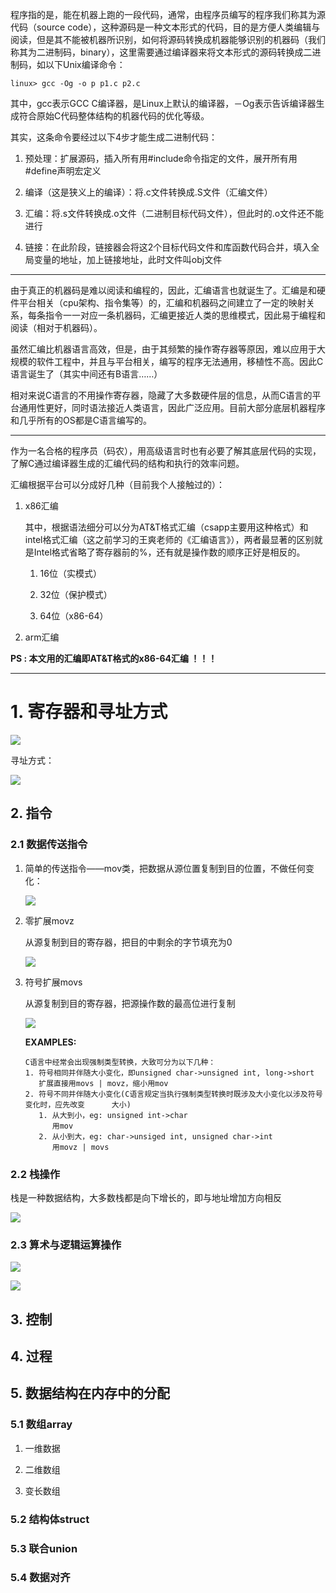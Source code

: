 程序指的是，能在机器上跑的一段代码，通常，由程序员编写的程序我们称其为源代码（source code），这种源码是一种文本形式的代码，目的是方便人类编辑与阅读，但是其不能被机器所识别，如何将源码转换成机器能够识别的机器码（我们称其为二进制码，binary），这里需要通过编译器来将文本形式的源码转换成二进制码，如以下Unix编译命令：

`linux> gcc -Og -o p p1.c p2.c`

其中，gcc表示GCC C编译器，是Linux上默认的编译器，－Og表示告诉编译器生成符合原始C代码整体结构的机器代码的优化等级。

其实，这条命令要经过以下4步才能生成二进制代码：

1. 预处理：扩展源码，插入所有用#include命令指定的文件，展开所有用#define声明宏定义

2. 编译（这是狭义上的编译）：将.c文件转换成.S文件（汇编文件）

3. 汇编：将.s文件转换成.o文件（二进制目标代码文件），但此时的.o文件还不能进行

4. 链接：在此阶段，链接器会将这2个目标代码文件和库函数代码合并，填入全局变量的地址，加上链接地址，此时文件叫obj文件

---

由于真正的机器码是难以阅读和编程的，因此，汇编语言也就诞生了。汇编是和硬件平台相关（cpu架构、指令集等）的，汇编和机器码之间建立了一定的映射关系，每条指令一一对应一条机器码，汇编更接近人类的思维模式，因此易于编程和阅读（相对于机器码）。

虽然汇编比机器语言高效，但是，由于其频繁的操作寄存器等原因，难以应用于大规模的软件工程中，并且与平台相关，编写的程序无法通用，移植性不高。因此C语言诞生了（其实中间还有B语言……）

相对来说C语言的不用操作寄存器，隐藏了大多数硬件层的信息，从而C语言的平台通用性更好，同时语法接近人类语言，因此广泛应用。目前大部分底层机器程序和几乎所有的OS都是C语言编写的。

---

作为一名合格的程序员（码农），用高级语言时也有必要了解其底层代码的实现，了解C通过编译器生成的汇编代码的结构和执行的效率问题。

汇编根据平台可以分成好几种（目前我个人接触过的）：

1. x86汇编

   其中，根据语法细分可以分为AT&T格式汇编（csapp主要用这种格式）和intel格式汇编（这之前学习的王爽老师的《汇编语言》），两者最显著的区别就是Intel格式省略了寄存器前的%，还有就是操作数的顺序正好是相反的。

   1. 16位（实模式）

   2. 32位（保护模式）

   3. 64位（x86-64）

2. arm汇编

**PS : 本文用的汇编即AT&T格式的x86-64汇编 ！！！**

---

# 1. 寄存器和寻址方式

![](image/registers.png)

寻址方式：<br>

![](image/addressing_mode.png)

## 2. 指令

### 2.1 数据传送指令

1. 简单的传送指令——mov类，把数据从源位置复制到目的位置，不做任何变化：<br>

   ![](image/mov.png)

2. 零扩展movz

   从源复制到目的寄存器，把目的中剩余的字节填充为0<br>

   ![](image/movz.png)

3. 符号扩展movs

   从源复制到目的寄存器，把源操作数的最高位进行复制<br>

   ![](image/movs.png)

   **EXAMPLES:**

   ```
   C语言中经常会出现强制类型转换，大致可分为以下几种：
   1. 符号相同并伴随大小变化，即unsigned char->unsigned int, long->short
      扩展直接用movs | movz，缩小用mov
   2. 符号不同并伴随大小变化(C语言规定当执行强制类型转换时既涉及大小变化以涉及符号变化时，应先改变      大小)
      1. 从大到小，eg: unsigned int->char
         用mov
      2. 从小到大，eg: char->unsiged int, unsigned char->int
         用movz | movs
   ```

### 2.2 栈操作

栈是一种数据结构，大多数栈都是向下增长的，即与地址增加方向相反<br>

![](image/stack.png)

### 2.3 算术与逻辑运算操作

![](image/algo_logic_compute.png)

![](image/mul_div.png)

## 3. 控制

## 4. 过程

## 5. 数据结构在内存中的分配

### 5.1 数组array

1. 一维数据

2. 二维数组

3. 变长数组

### 5.2 结构体struct

### 5.3 联合union

### 5.4 数据对齐
